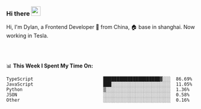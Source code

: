 ### Hi there <img src="https://media.giphy.com/media/hvRJCLFzcasrR4ia7z/giphy.gif" width="25px">

<!-- ![visitors](https://visitor-badge.glitch.me/badge?page_id=dislfyer.dislfyer) -->

Hi, I'm Dylan, a Frontend Developer 🚀 from China, 🏠 base in shanghai. Now working in Tesla.

<br/>
<br/>

📊 **This Week I Spent My Time On:**


<!--START_SECTION:waka-->

```text
TypeScript                          █████████████████████▓░░░  86.69%
JavaScript                          ███░░░░░░░░░░░░░░░░░░░░░░  11.05%
Python                              ▒░░░░░░░░░░░░░░░░░░░░░░░░  1.36%
JSON                                ░░░░░░░░░░░░░░░░░░░░░░░░░  0.58%
Other                               ░░░░░░░░░░░░░░░░░░░░░░░░░  0.16%
```

<!--END_SECTION:waka-->

<!--
**About Me:**
 -->
